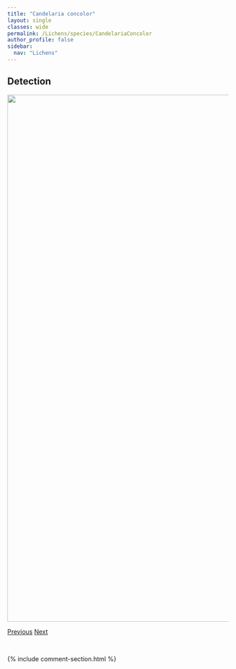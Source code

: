 ```yaml
---
title: "Candelaria concolor"
layout: single
classes: wide
permalink: /Lichens/species/CandelariaConcolor
author_profile: false
sidebar:
  nav: "Lichens"
---
```


<h2>Detection</h2>

<a href="https://drive.google.com/uc?export=view&id=1_dY5I8UCQNrI30IBpu_mfUmz7bKEXGe1">
<img src="https://drive.google.com/uc?export=view&id=1_dY5I8UCQNrI30IBpu_mfUmz7bKEXGe1" height = "1200" width = "800">
</a>


<a href="/DevelopmentWebsite/Lichens/species/CaloplacaLobulata" class="pagination--pager" title="Caloplaca lobulata">Previous</a> <a href="/DevelopmentWebsite/Lichens/species/CandelariaPacifica" class="pagination--pager" title="Candelaria pacifica">Next</a>

<p>&nbsp;</p>

{% include comment-section.html %}
